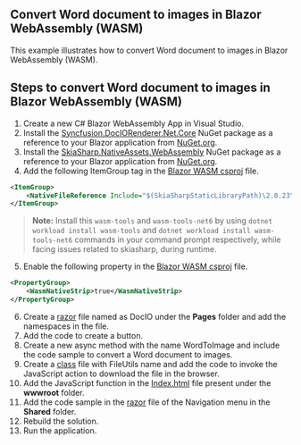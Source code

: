 Convert Word document to images in Blazor WebAssembly (WASM)
------------------------------------------------------------

This example illustrates how to convert Word document to images in Blazor WebAssembly (WASM).

Steps to convert Word document to images in Blazor WebAssembly (WASM)
---------------------------------------------------------------------

1. Create a new C# Blazor WebAssembly App in Visual Studio.  
2. Install the [Syncfusion.DocIORenderer.Net.Core](https://www.nuget.org/packages/Syncfusion.DocIORenderer.Net.Core) NuGet package as a reference to your Blazor application from [NuGet.org](https://www.nuget.org/).  
3. Install the [SkiaSharp.NativeAssets.WebAssembly](https://www.nuget.org/packages/SkiaSharp.NativeAssets.WebAssembly) NuGet package as a reference to your Blazor application from [NuGet.org](https://www.nuget.org/).  
4. Add the following ItemGroup tag in the [Blazor WASM csproj](https://github.com/SyncfusionExamples/DocIO-Examples/blob/main/Word-to-Image-conversion/Convert-Word-to-image/Blazor/Client-side-application/Convert-Word-to-Image/Convert-Word-to-Image.csproj) file.

```xml
<ItemGroup>
    <NativeFileReference Include="$(SkiaSharpStaticLibraryPath)\2.0.23\*.a" />
</ItemGroup>
```

> **Note:** Install this `wasm-tools` and `wasm-tools-net6` by using `dotnet workload install wasm-tools` and `dotnet workload install wasm-tools-net6` commands in your command prompt respectively, while facing issues related to skiasharp, during runtime.

5. Enable the following property in the [Blazor WASM csproj](https://github.com/SyncfusionExamples/DocIO-Examples/blob/main/Word-to-Image-conversion/Convert-Word-to-image/Blazor/Client-side-application/Convert-Word-to-Image/Convert-Word-to-Image.csproj) file.

```xml
<PropertyGroup>
    <WasmNativeStrip>true</WasmNativeStrip>
</PropertyGroup>
```

6. Create a [razor](https://github.com/SyncfusionExamples/DocIO-Examples/blob/main/Word-to-Image-conversion/Convert-Word-to-image/Blazor/Client-side-application/Convert-Word-to-Image/Pages/DocIO.razor) file named as DocIO under the **Pages** folder and add the namespaces in the file.
7. Add the code to create a button.
8. Create a new async method with the name WordToImage and include the code sample to convert a Word document to images.
9. Create a [class](https://github.com/SyncfusionExamples/DocIO-Examples/blob/main/Word-to-Image-conversion/Convert-Word-to-image/Blazor/Client-side-application/Convert-Word-to-Image/FileUtils.cs) file with FileUtils name and add the code to invoke the JavaScript action to download the file in the browser.
10. Add the JavaScript function in the [Index.html](https://github.com/SyncfusionExamples/DocIO-Examples/blob/main/Word-to-Image-conversion/Convert-Word-to-image/Blazor/Client-side-application/Convert-Word-to-Image/wwwroot/index.html) file present under the **wwwroot** folder.
11. Add the code sample in the [razor](https://github.com/SyncfusionExamples/DocIO-Examples/blob/main/Word-to-Image-conversion/Convert-Word-to-image/Blazor/Client-side-application/Convert-Word-to-Image/Shared/NavMenu.razor) file of the Navigation menu in the **Shared** folder.
12. Rebuild the solution.
13. Run the application.
